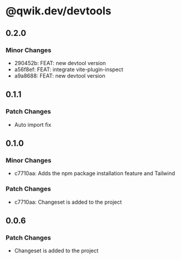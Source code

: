 # @qwik.dev/devtools

## 0.2.0

### Minor Changes

- 290452b: FEAT: new devtool version
- a56f8ef: FEAT: integrate vite-plugin-inspect
- a9a8688: FEAT: new devtool version

## 0.1.1

### Patch Changes

- Auto import fix

## 0.1.0

### Minor Changes

- c7710aa: Adds the npm package installation feature and Tailwind

### Patch Changes

- c7710aa: Changeset is added to the project

## 0.0.6

### Patch Changes

- Changeset is added to the project

